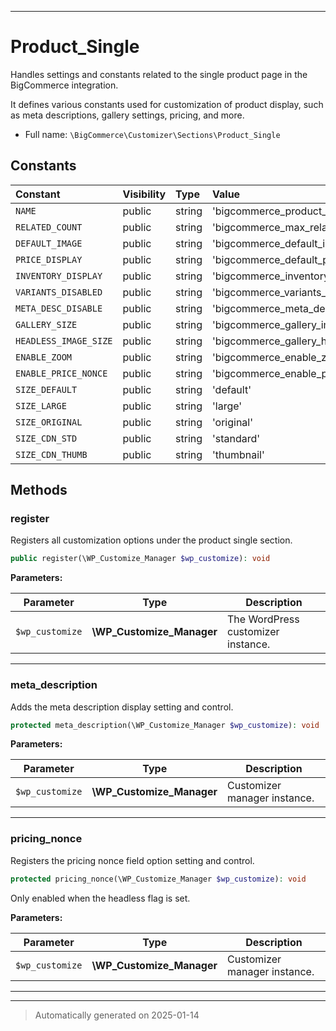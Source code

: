 ***

# Product_Single

Handles settings and constants related to the single product page in the BigCommerce integration.

It defines various constants used for customization of product display, such as meta descriptions, gallery settings, pricing, and more.

* Full name: `\BigCommerce\Customizer\Sections\Product_Single`


## Constants

| Constant | Visibility | Type | Value |
|:---------|:-----------|:-----|:------|
|`NAME`|public|string|&#039;bigcommerce_product_single&#039;|
|`RELATED_COUNT`|public|string|&#039;bigcommerce_max_related_products&#039;|
|`DEFAULT_IMAGE`|public|string|&#039;bigcommerce_default_image_id&#039;|
|`PRICE_DISPLAY`|public|string|&#039;bigcommerce_default_price_display&#039;|
|`INVENTORY_DISPLAY`|public|string|&#039;bigcommerce_inventory_display&#039;|
|`VARIANTS_DISABLED`|public|string|&#039;bigcommerce_variants_disabled&#039;|
|`META_DESC_DISABLE`|public|string|&#039;bigcommerce_meta_description_disabled&#039;|
|`GALLERY_SIZE`|public|string|&#039;bigcommerce_gallery_image_size&#039;|
|`HEADLESS_IMAGE_SIZE`|public|string|&#039;bigcommerce_gallery_headless_image_size&#039;|
|`ENABLE_ZOOM`|public|string|&#039;bigcommerce_enable_zoom&#039;|
|`ENABLE_PRICE_NONCE`|public|string|&#039;bigcommerce_enable_price_nonce&#039;|
|`SIZE_DEFAULT`|public|string|&#039;default&#039;|
|`SIZE_LARGE`|public|string|&#039;large&#039;|
|`SIZE_ORIGINAL`|public|string|&#039;original&#039;|
|`SIZE_CDN_STD`|public|string|&#039;standard&#039;|
|`SIZE_CDN_THUMB`|public|string|&#039;thumbnail&#039;|


## Methods


### register

Registers all customization options under the product single section.

```php
public register(\WP_Customize_Manager $wp_customize): void
```








**Parameters:**

| Parameter | Type | Description |
|-----------|------|-------------|
| `$wp_customize` | **\WP_Customize_Manager** | The WordPress customizer instance. |





***

### meta_description

Adds the meta description display setting and control.

```php
protected meta_description(\WP_Customize_Manager $wp_customize): void
```








**Parameters:**

| Parameter | Type | Description |
|-----------|------|-------------|
| `$wp_customize` | **\WP_Customize_Manager** | Customizer manager instance. |





***

### pricing_nonce

Registers the pricing nonce field option setting and control.

```php
protected pricing_nonce(\WP_Customize_Manager $wp_customize): void
```

Only enabled when the headless flag is set.






**Parameters:**

| Parameter | Type | Description |
|-----------|------|-------------|
| `$wp_customize` | **\WP_Customize_Manager** | Customizer manager instance. |





***


***
> Automatically generated on 2025-01-14
